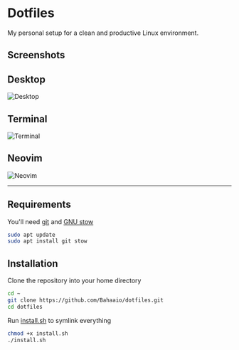 # Dotfiles

My personal setup for a clean and productive Linux environment.

## Screenshots

## Desktop

![Desktop](./assets/desktop.png)

## Terminal

![Terminal](./assets/terminal.png)

## Neovim

![Neovim](./assets/nvim.png)

---

## Requirements

You'll need [git](https://git-scm.com/) and [GNU stow](https://www.gnu.org/software/stow/)

```sh
sudo apt update
sudo apt install git stow
```

## Installation

Clone the repository into your home directory

```sh
cd ~
git clone https://github.com/Bahaaio/dotfiles.git
cd dotfiles
```

Run [install.sh](install.sh) to symlink everything

```sh
chmod +x install.sh
./install.sh
```
